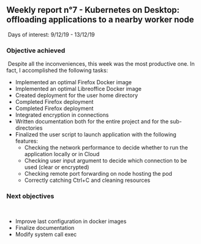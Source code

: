 ## Weekly report n°7 - Kubernetes on Desktop: offloading applications to a nearby worker node
​
Days of interest: 9/12/19 - 13/12/19
​
### Objective achieved
​
Despite all the inconveniences, this week was the most productive one. In fact, I accomplished the following tasks:

* Implemented an optimal Firefox Docker image
* Implemented an optimal Libreoffice Docker image
* Created deployment for the user home directory
* Completed Firefox deployment
* Completed Firefox deployment
* Integrated encryption in connections
* Written documentation both for the entire project and for the sub-directories
* Finalized the user script to launch application with the following features:
	* Checking the network performance to decide whether to run the application locally or in Cloud
	* Checking user input argument to decide which connection to be used (clear or encrypted)
	* Checking remote port forwarding on node hosting the pod
	* Correctly catching Ctrl+C and cleaning resources

### Next objectives
​
* Improve last configuration in docker images
* Finalize documentation
* Modify system call exec